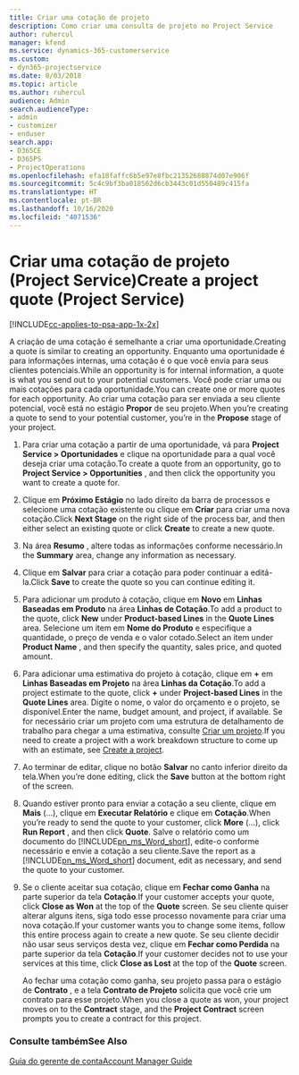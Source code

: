 ```yaml
---
title: Criar uma cotação de projeto
description: Como criar uma consulta de projeto no Project Service
author: ruhercul
manager: kfend
ms.service: dynamics-365-customerservice
ms.custom:
- dyn365-projectservice
ms.date: 8/03/2018
ms.topic: article
ms.author: ruhercul
audience: Admin
search.audienceType:
- admin
- customizer
- enduser
search.app:
- D365CE
- D365PS
- ProjectOperations
ms.openlocfilehash: efa18faffc6b5e97e8fbc21352688874d07e906f
ms.sourcegitcommit: 5c4c9bf3ba018562d6cb3443c01d550489c415fa
ms.translationtype: HT
ms.contentlocale: pt-BR
ms.lasthandoff: 10/16/2020
ms.locfileid: "4071536"
---
```

# <a name="create-a-project-quote-project-service"></a><span data-ttu-id="2118f-103">Criar uma cotação de projeto (Project Service)</span><span class="sxs-lookup"><span data-stu-id="2118f-103">Create a project quote (Project Service)</span></span>

[!INCLUDE[cc-applies-to-psa-app-1x-2x](../includes/cc-applies-to-psa-app-1x-2x.md)]

<span data-ttu-id="2118f-104">A criação de uma cotação é semelhante a criar uma oportunidade.</span><span class="sxs-lookup"><span data-stu-id="2118f-104">Creating a quote is similar to creating an opportunity.</span></span> <span data-ttu-id="2118f-105">Enquanto uma oportunidade é para informações internas, uma cotação é o que você envia para seus clientes potenciais.</span><span class="sxs-lookup"><span data-stu-id="2118f-105">While an opportunity is for internal information, a quote is what you send out to your potential customers.</span></span> <span data-ttu-id="2118f-106">Você pode criar uma ou mais cotações para cada oportunidade.</span><span class="sxs-lookup"><span data-stu-id="2118f-106">You can create one or more quotes for each opportunity.</span></span> <span data-ttu-id="2118f-107">Ao criar uma cotação para ser enviada a seu cliente potencial, você está no estágio **Propor** de seu projeto.</span><span class="sxs-lookup"><span data-stu-id="2118f-107">When you’re creating a quote to send to your potential customer, you’re in the **Propose** stage of your project.</span></span>  
  
1. <span data-ttu-id="2118f-108">Para criar uma cotação a partir de uma oportunidade, vá para **Project Service > Oportunidades** e clique na oportunidade para a qual você deseja criar uma cotação.</span><span class="sxs-lookup"><span data-stu-id="2118f-108">To create a quote from an opportunity, go to **Project Service > Opportunities** , and then click the opportunity you want to create a quote for.</span></span>  
  
2. <span data-ttu-id="2118f-109">Clique em **Próximo Estágio** no lado direito da barra de processos e selecione uma cotação existente ou clique em **Criar** para criar uma nova cotação.</span><span class="sxs-lookup"><span data-stu-id="2118f-109">Click **Next Stage** on the right side of the process bar, and then either select an existing quote or click **Create** to create a new quote.</span></span>  
  
3. <span data-ttu-id="2118f-110">Na área **Resumo** , altere todas as informações conforme necessário.</span><span class="sxs-lookup"><span data-stu-id="2118f-110">In the **Summary** area, change any information as necessary.</span></span>  
  
4. <span data-ttu-id="2118f-111">Clique em **Salvar** para criar a cotação para poder continuar a editá-la.</span><span class="sxs-lookup"><span data-stu-id="2118f-111">Click **Save** to create the quote so you can continue editing it.</span></span>  
  
5. <span data-ttu-id="2118f-112">Para adicionar um produto à cotação, clique em **Novo** em **Linhas Baseadas em Produto** na área **Linhas de Cotação**.</span><span class="sxs-lookup"><span data-stu-id="2118f-112">To add a product to the quote, click **New** under **Product-based Lines** in the **Quote Lines** area.</span></span> <span data-ttu-id="2118f-113">Selecione um item em **Nome do Produto** e especifique a quantidade, o preço de venda e o valor cotado.</span><span class="sxs-lookup"><span data-stu-id="2118f-113">Select an item under **Product Name** , and then specify the quantity, sales price, and quoted amount.</span></span>  
  
6. <span data-ttu-id="2118f-114">Para adicionar uma estimativa do projeto à cotação, clique em **+** em **Linhas Baseadas em Projeto** na área **Linhas da Cotação**.</span><span class="sxs-lookup"><span data-stu-id="2118f-114">To add a project estimate to the quote, click **+** under **Project-based Lines** in the **Quote Lines** area.</span></span> <span data-ttu-id="2118f-115">Digite o nome, o valor do orçamento e o projeto, se disponível.</span><span class="sxs-lookup"><span data-stu-id="2118f-115">Enter the name, budget amount, and project, if available.</span></span> <span data-ttu-id="2118f-116">Se for necessário criar um projeto com uma estrutura de detalhamento de trabalho para chegar a uma estimativa, consulte [Criar um projeto](../psa/create-project.md).</span><span class="sxs-lookup"><span data-stu-id="2118f-116">If you need to create a project with a work breakdown structure to come up with an estimate, see [Create a project](../psa/create-project.md).</span></span>  
  
7. <span data-ttu-id="2118f-117">Ao terminar de editar, clique no botão **Salvar** no canto inferior direito da tela.</span><span class="sxs-lookup"><span data-stu-id="2118f-117">When you’re done editing, click the **Save** button at the bottom right of the screen.</span></span>  
  
8. <span data-ttu-id="2118f-118">Quando estiver pronto para enviar a cotação a seu cliente, clique em **Mais** (…), clique em **Executar Relatório** e clique em **Cotação**.</span><span class="sxs-lookup"><span data-stu-id="2118f-118">When you’re ready to send the quote to your customer, click **More** (…), click **Run Report** , and then click **Quote**.</span></span> <span data-ttu-id="2118f-119">Salve o relatório como um documento do [!INCLUDE[pn_ms_Word_short](../includes/pn-ms-word-short.md)], edite-o conforme necessário e envie a cotação a seu cliente.</span><span class="sxs-lookup"><span data-stu-id="2118f-119">Save the report as a [!INCLUDE[pn_ms_Word_short](../includes/pn-ms-word-short.md)] document, edit as necessary, and send the quote to your customer.</span></span>  
  
9. <span data-ttu-id="2118f-120">Se o cliente aceitar sua cotação, clique em **Fechar como Ganha** na parte superior da tela **Cotação**.</span><span class="sxs-lookup"><span data-stu-id="2118f-120">If your customer accepts your quote, click **Close as Won** at the top of the **Quote** screen.</span></span> <span data-ttu-id="2118f-121">Se seu cliente quiser alterar alguns itens, siga todo esse processo novamente para criar uma nova cotação.</span><span class="sxs-lookup"><span data-stu-id="2118f-121">If your customer wants you to change some items, follow this entire process again to create a new quote.</span></span> <span data-ttu-id="2118f-122">Se seu cliente decidir não usar seus serviços desta vez, clique em **Fechar como Perdida** na parte superior da tela **Cotação**.</span><span class="sxs-lookup"><span data-stu-id="2118f-122">If your customer decides not to use your services at this time, click **Close as Lost** at the top of the **Quote** screen.</span></span>  
  
   <span data-ttu-id="2118f-123">Ao fechar uma cotação como ganha, seu projeto passa para o estágio de **Contrato** , e a tela **Contrato de Projeto** solicita que você crie um contrato para esse projeto.</span><span class="sxs-lookup"><span data-stu-id="2118f-123">When you close a quote as won, your project moves on to the **Contract** stage, and the **Project Contract** screen prompts you to create a contract for this project.</span></span>  
  
### <a name="see-also"></a><span data-ttu-id="2118f-124">Consulte também</span><span class="sxs-lookup"><span data-stu-id="2118f-124">See Also</span></span>  
 [<span data-ttu-id="2118f-125">Guia do gerente de conta</span><span class="sxs-lookup"><span data-stu-id="2118f-125">Account Manager Guide</span></span>](../psa/account-manager-guide.md)
